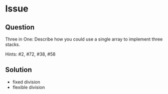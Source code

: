 # Issue

## Question

Three in One: Describe how you could use a single array to implement three stacks.

Hints: #2, #72, #38, #58

## Solution

- fixed division
- flexible division
